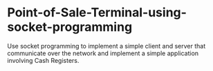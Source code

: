 # Point-of-Sale-Terminal-using-socket-programming
Use socket programming to implement a simple client and server that communicate over the network and implement a simple application involving Cash Registers.
